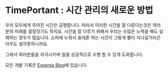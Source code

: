<h1>TimePortant : 시간 관리의 새로운 방법</h1>
<p>우리 모두에게 주어진 시간은 공평합니다. 따라서 이러한 시간을 잘 다룬다는것은 여러분의 미래를 결정짓기도 하지요.
시간을 잘 다루기 위해서 우리는 수많은 노력을 해도 실패하는 경우가 많습니다.
소파에 누워서 휴대폰 하는 시간이 그렇게 빨리 지나갈거라곤 아무도 생각못하니까요.

그래서 여러분들을 자극시키며 일을 성공적으로 수행 할 수 있게 도와줍니다.

모든 개발 기록은 <a href="https://experse.blogspot.kr/2017/08/timeportant-1.html">Experse Blog</a>에 있습니다.</p>
